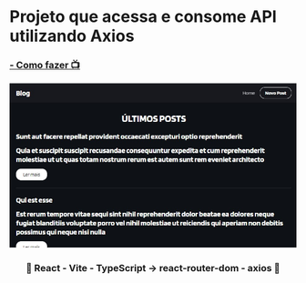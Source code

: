 <h1>Projeto que acessa e consome API utilizando Axios</h1>
<h3><a href="https://www.youtube.com/watch?v=NbhoeLj6lBs" target="_blank"> - Como fazer 📺</a></h3>
<div align='center'>
    <img width='600' src="https://github.com/carlos09v/ReactProjects/blob/main/devs/matheusbattisti/app_react-axios/src/assets/preview.jpg?raw=true" alt="Preview Home">
    <h3>💜 React - Vite - TypeScript -> react-router-dom - axios 💜</h3>
</div>